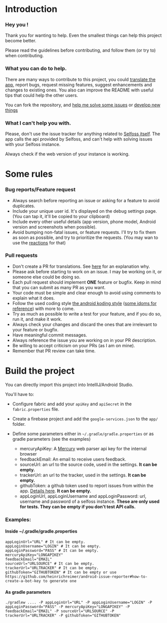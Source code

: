 # Introduction

### Hey you !

Thank you for wanting to help. Even the smallest things can help this project become better.

Please read the guidelines before contributing, and follow them (or try to) when contributing.

### What you can do to help.

There are many ways to contribute to this project, you could [translate the app](https://crowdin.com/project/readerforselfoss), report bugs, request missing features, suggest enhancements and changes to existing ones. You also can improve the README with useful tips that could help the other users.

You can fork the repository, and [help me solve some issues](https://github.com/aminecmi/ReaderforSelfoss/issues?q=is%3Aissue+is%3Aopen+label%3A%22Up+For+Grabs%22) or [develop new things](https://github.com/aminecmi/ReaderforSelfoss/issues)

### What I can't help you with.

Please, don't use the issue tracker for anything related to [Selfoss itself](https://github.com/SSilence/selfoss). The app calls the api provided by Selfoss, and can't help with solving issues with your Selfoss instance.

Always check if the web version of your instance is working.

# Some rules
### Bug reports/Feature request

* Always search before reporting an issue or asking for a feature to avoid duplicates.
* Include your unique user id. It's displayed on the debug settings page. (You can tap it, it'll be copied to your clipboard)
* Include every other useful details (app version, phone model, Android version and screenshots when possible).
* Avoid bumping non-fatal issues, or feature requests. I'll try to fix them as soon as possible, and try to prioritize the requests. (You may wan to use the [reactions](https://github.com/blog/2119-add-reactions-to-pull-requests-issues-and-comments) for that)

### Pull requests

* Don't create a PR for translations. See [here](https://github.com/aminecmi/ReaderforSelfoss/pull/170#issuecomment-355715654) for an explanation why.
* Please ask before starting to work on an issue. I may be working on it, or someone else could be doing so.
* Each pull request should implement **ONE** feature or bugfix. Keep in mind that you can submit as many PR as you want.
* Your code must be simple and clear enough to avoid using comments to explain what it does.
* Follow the used coding style [the android koding style](https://android.github.io/kotlin-guides/style.html) ([some idoms for reference](http://kotlinlang.org/docs/reference/idioms.html)) with more to come.
* Try as much as possible to write a test for your feature, and if you do so, run it, and make it work.
* Always check your changes and discard the ones that are irrelevant to your feature or bugfix.
* Have meaningful commit messages.
* Always reference the issue you are working on in your PR description.
* Be willing to accept criticism on your PRs (as I am on mine).
* Remember that PR review can take time.


# Build the project

You can directly import this project into IntellIJ/Android Studio.

You'll have to:

- Configure fabric and add your `apiKey` and `apiSecret` in the `fabric.properties` file.
- Create a firebase project and add the `google-services.json` to the `app/` folder.
- Define some parameters either in `~/.gradle/gradle.properties` or as gradle parameters (see the examples)

    - mercuryApiKey: A [Mercury](https://mercury.postlight.com/web-parser/) web parser api key for the internal browser
    - feedbackEmail: An email to receive users  feedback.
    - sourceUrl: an url to the source code, used in the settings. **It can be empty.**
    - trackerUrl: an url to the tracker, used in the settings. **It can be empty.**
    - githubToken: a github token used to report issues from within the app. [Details  here](https://github.com/heinrichreimer/android-issue-reporter#how-to-create-a-bot-key). **It can be empty.** 
    - appLoginUrl, appLoginUsername and appLoginPassword: url, username and password of a selfoss instance. **These are only used for tests. They can be empty if you don't test API calls.**

### Examples:
#### Inside ~/.gradle/gradle.properties

```
appLoginUrl="URL" # It can be empty.
appLoginUsername="LOGIN" # It can be empty.
appLoginPassword="PASS" # It can be empty.
mercuryApiKey="LONGAPIKEY"
feedbackEmail="EMAIL"
sourceUrl="URLSOURCE" # It can be empty.
trackerUrl="URLTRACKER" # It can be empty.
githubToken="GITHUBTOKEN" # It can be empty or use https://github.com/heinrichreimer/android-issue-reporter#how-to-create-a-bot-key to generate one
```

#### As gradle parameters

```
./gradlew .... -P appLoginUrl="URL" -P appLoginUsername="LOGIN" -P appLoginPassword="PASS" -P mercuryApiKey="LONGAPIKEY" -P feedbackEmail="EMAIL" -P sourceUrl="URLSOURCE" -P trackerUrl="URLTRACKER" -P githubToken="GITHUBTOKEN"
```
